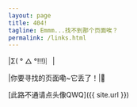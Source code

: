 ```yaml
---
layout: page
title: 404!
tagline: Emmm...找不到那个页面唉？
permalink: /links.html
---
```


|Σ( ° △ °!!!)︴|

|你要寻找的页面嘞~它丢了！|:see_no_evil:

[此路不通请点头像QWQ]({{ site.url }})
